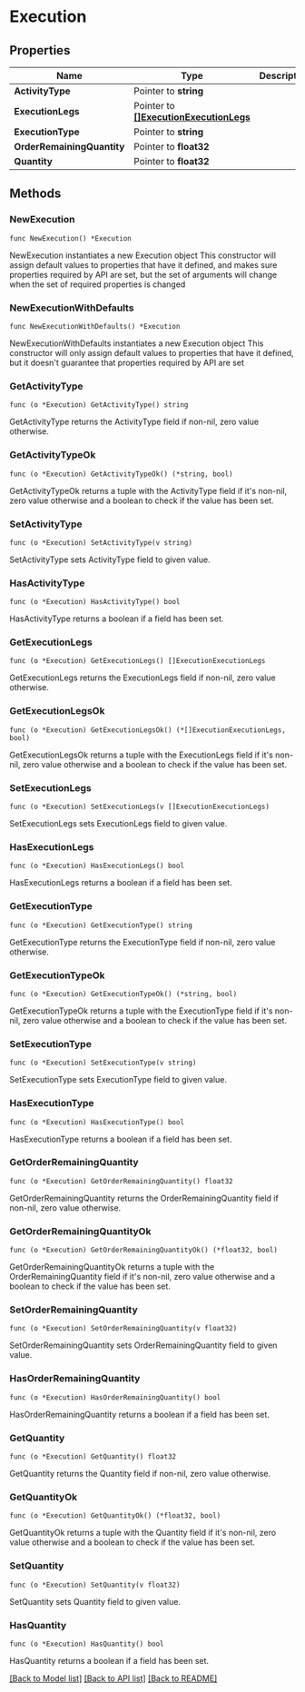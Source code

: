 # Execution

## Properties

Name | Type | Description | Notes
------------ | ------------- | ------------- | -------------
**ActivityType** | Pointer to **string** |  | [optional] 
**ExecutionLegs** | Pointer to [**[]ExecutionExecutionLegs**](ExecutionExecutionLegs.md) |  | [optional] 
**ExecutionType** | Pointer to **string** |  | [optional] 
**OrderRemainingQuantity** | Pointer to **float32** |  | [optional] 
**Quantity** | Pointer to **float32** |  | [optional] 

## Methods

### NewExecution

`func NewExecution() *Execution`

NewExecution instantiates a new Execution object
This constructor will assign default values to properties that have it defined,
and makes sure properties required by API are set, but the set of arguments
will change when the set of required properties is changed

### NewExecutionWithDefaults

`func NewExecutionWithDefaults() *Execution`

NewExecutionWithDefaults instantiates a new Execution object
This constructor will only assign default values to properties that have it defined,
but it doesn't guarantee that properties required by API are set

### GetActivityType

`func (o *Execution) GetActivityType() string`

GetActivityType returns the ActivityType field if non-nil, zero value otherwise.

### GetActivityTypeOk

`func (o *Execution) GetActivityTypeOk() (*string, bool)`

GetActivityTypeOk returns a tuple with the ActivityType field if it's non-nil, zero value otherwise
and a boolean to check if the value has been set.

### SetActivityType

`func (o *Execution) SetActivityType(v string)`

SetActivityType sets ActivityType field to given value.

### HasActivityType

`func (o *Execution) HasActivityType() bool`

HasActivityType returns a boolean if a field has been set.

### GetExecutionLegs

`func (o *Execution) GetExecutionLegs() []ExecutionExecutionLegs`

GetExecutionLegs returns the ExecutionLegs field if non-nil, zero value otherwise.

### GetExecutionLegsOk

`func (o *Execution) GetExecutionLegsOk() (*[]ExecutionExecutionLegs, bool)`

GetExecutionLegsOk returns a tuple with the ExecutionLegs field if it's non-nil, zero value otherwise
and a boolean to check if the value has been set.

### SetExecutionLegs

`func (o *Execution) SetExecutionLegs(v []ExecutionExecutionLegs)`

SetExecutionLegs sets ExecutionLegs field to given value.

### HasExecutionLegs

`func (o *Execution) HasExecutionLegs() bool`

HasExecutionLegs returns a boolean if a field has been set.

### GetExecutionType

`func (o *Execution) GetExecutionType() string`

GetExecutionType returns the ExecutionType field if non-nil, zero value otherwise.

### GetExecutionTypeOk

`func (o *Execution) GetExecutionTypeOk() (*string, bool)`

GetExecutionTypeOk returns a tuple with the ExecutionType field if it's non-nil, zero value otherwise
and a boolean to check if the value has been set.

### SetExecutionType

`func (o *Execution) SetExecutionType(v string)`

SetExecutionType sets ExecutionType field to given value.

### HasExecutionType

`func (o *Execution) HasExecutionType() bool`

HasExecutionType returns a boolean if a field has been set.

### GetOrderRemainingQuantity

`func (o *Execution) GetOrderRemainingQuantity() float32`

GetOrderRemainingQuantity returns the OrderRemainingQuantity field if non-nil, zero value otherwise.

### GetOrderRemainingQuantityOk

`func (o *Execution) GetOrderRemainingQuantityOk() (*float32, bool)`

GetOrderRemainingQuantityOk returns a tuple with the OrderRemainingQuantity field if it's non-nil, zero value otherwise
and a boolean to check if the value has been set.

### SetOrderRemainingQuantity

`func (o *Execution) SetOrderRemainingQuantity(v float32)`

SetOrderRemainingQuantity sets OrderRemainingQuantity field to given value.

### HasOrderRemainingQuantity

`func (o *Execution) HasOrderRemainingQuantity() bool`

HasOrderRemainingQuantity returns a boolean if a field has been set.

### GetQuantity

`func (o *Execution) GetQuantity() float32`

GetQuantity returns the Quantity field if non-nil, zero value otherwise.

### GetQuantityOk

`func (o *Execution) GetQuantityOk() (*float32, bool)`

GetQuantityOk returns a tuple with the Quantity field if it's non-nil, zero value otherwise
and a boolean to check if the value has been set.

### SetQuantity

`func (o *Execution) SetQuantity(v float32)`

SetQuantity sets Quantity field to given value.

### HasQuantity

`func (o *Execution) HasQuantity() bool`

HasQuantity returns a boolean if a field has been set.


[[Back to Model list]](../README.md#documentation-for-models) [[Back to API list]](../README.md#documentation-for-api-endpoints) [[Back to README]](../README.md)


